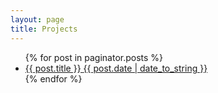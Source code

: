 ```yaml
---
layout: page
title: Projects
---
```


<ul class="post-list">
{% for post in paginator.posts %}
  <li><article><i class="icon-star-half-empty"></i> <a href="{{ site.url }}{{ post.url }}">{{ post.title }} <span class="post-date">{{ post.date | date_to_string }}</span></a></article></li>
{% endfor %}
</ul>


